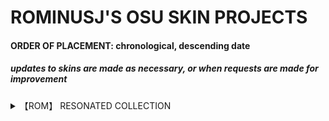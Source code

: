 # **ROMINUSJ'S OSU SKIN PROJECTS**

#### ORDER OF PLACEMENT: chronological, descending date

##### ***updates to skins are made as necessary, or when requests are made for improvement***

<details><summary>【ROM】 RESONATED COLLECTION</summary>
<p>

```
first personal skin project, featuring several unique variants
```

### RESONATED
![RESONATED](https://user-images.githubusercontent.com/119740158/206819889-04fe8fa5-a1cf-4763-9889-9ea405877fb1.png)

</p>
</details>
